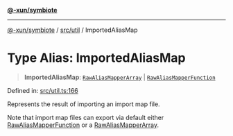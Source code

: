 [**@-xun/symbiote**](../../../README.md)

***

[@-xun/symbiote](../../../README.md) / [src/util](../README.md) / ImportedAliasMap

# Type Alias: ImportedAliasMap

> **ImportedAliasMap**: [`RawAliasMapperArray`](RawAliasMapperArray.md) \| [`RawAliasMapperFunction`](RawAliasMapperFunction.md)

Defined in: [src/util.ts:166](https://github.com/Xunnamius/symbiote/blob/e4a3480a34344acbb42f5fad75ae58e0064f0a51/src/util.ts#L166)

Represents the result of importing an import map file.

Note that import map files can export via default either
[RawAliasMapperFunction](RawAliasMapperFunction.md) or a [RawAliasMapperArray](RawAliasMapperArray.md).
